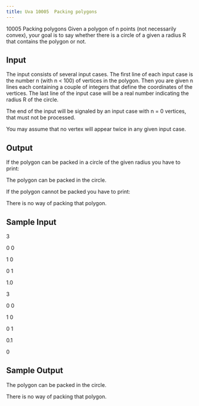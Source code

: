 ```yaml
---
title: Uva 10005  Packing polygons
---
```


10005 Packing polygons
Given a polygon of n points (not necessarily convex), your goal is to say whether there is a circle of a
given a radius R that contains the polygon or not.

## Input
The input consists of several input cases. The first line of each input case is the number n (with
n < 100) of vertices in the polygon. Then you are given n lines each containing a couple of integers that
define the coordinates of the vertices. The last line of the input case will be a real number indicating
the radius R of the circle.

The end of the input will be signaled by an input case with n = 0 vertices, that must not be
processed.

You may assume that no vertex will appear twice in any given input case.

## Output
If the polygon can be packed in a circle of the given radius you have to print:

The polygon can be packed in the circle.

If the polygon cannot be packed you have to print:

There is no way of packing that polygon.

## Sample Input
<p>3</p><p>0 0</p><p>1 0</p><p>0 1</p><p>1.0</p><p>3</p><p>0 0</p><p>1 0</p><p>0 1</p><p>0.1</p><p>0</p><p></p>

## Sample Output
<p>The polygon can be packed in the circle.</p><p>There is no way of packing that polygon.</p>